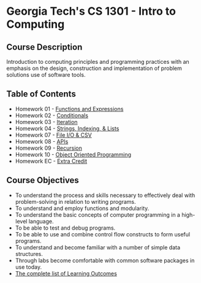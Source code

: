
# Georgia Tech's CS 1301 - Intro to Computing

## Course Description
Introduction to computing principles and programming practices with an emphasis on the design, construction and implementation of problem solutions use of software tools.

## Table of Contents
- Homework 01 - [Functions and Expressions](https://github.com/thiagosalviato/CS-1301/tree/main/Homework%2001)
- Homework 02 - [Conditionals](https://github.com/thiagosalviato/CS-1301/tree/main/Homework%2002)
- Homework 03 - [Iteration](https://github.com/thiagosalviato/CS-1301/tree/main/Homework%2003)
- Homework 04 - [Strings, Indexing, & Lists](https://github.com/thiagosalviato/CS-1301/tree/main/Homework%2004)
- Homework 07 - [File I/O & CSV](https://github.com/thiagosalviato/CS-1301/tree/main/Homework%2007)
- Homework 08 - [APIs](https://github.com/thiagosalviato/CS-1301/tree/main/Homework%2008)
- Homework 09 - [Recursion](https://github.com/thiagosalviato/CS-1301/tree/main/Homework%2009)
- Homework 10 - [Object Oriented Programming](https://github.com/thiagosalviato/CS-1301/tree/main/Homework%2010)
- Homework EC - [Extra Credit](https://github.com/thiagosalviato/CS-1301/tree/main/Homework%20EC)

## Course Objectives
- To understand the process and skills necessary to effectively deal with problem-solving in relation to writing programs.
- To understand and employ functions and modularity.
- To understand the basic concepts of computer programming in a high-level language.
- To be able to test and debug programs.
- To be able to use and combine control flow constructs to form useful programs.
- To understand and become familiar with a number of simple data structures.
- Through labs become comfortable with common software packages in use today.
- [The complete list of Learning Outcomes](https://www.cc.gatech.edu/classes/AY2016/cs1301_spring/codesamples/cs1301LearningOutcomes.pdf)

